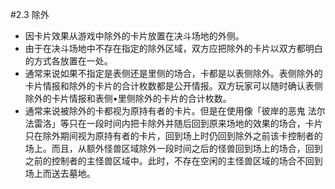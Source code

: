 #2.3        除外
* 因卡片效果从游戏中除外的卡片放置在决斗场地的外侧。
* 由于在决斗场地中不存在指定的除外区域，双方应把除外的卡片以双方都明白的方式各放置在一处。
* 通常来说如果不指定是表侧还是里侧的场合，卡都是以表侧除外。表侧除外的卡片情报和除外的卡片的合计枚数都是公开情报。双方玩家可以随时确认表侧除外的卡片情报和表侧•里侧除外的卡片的合计枚数。
* 通常来说被除外的卡都视为原持有者的卡片。但是在使用像「彼岸的恶鬼 法尔法雷洛」等只在一段时间内把卡除外并随后回到原来场地的效果的场合，卡片只在除外期间视为原持有者的卡片，回到场上时仍回到除外之前该卡控制者的场上。而且，从额外怪兽区域除外一段时间之后的怪兽回到场上的场合，回到之前的控制者的主怪兽区域中。此时，不存在空闲的主怪兽区域的场合不回到场上而送去墓地。
